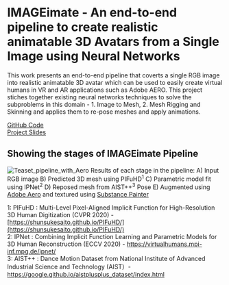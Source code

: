 # IMAGEimate - An end-to-end pipeline to create realistic animatable 3D Avatars from a Single Image using Neural Networks

This work presents an end-to-end pipeline that coverts a single RGB image into realistic animatable 3D avatar which can be used to easily create virtual humans in VR and AR applications such as Adobe AERO. This project stiches together existing neural networks techniques to solve the subproblems in this domain - 1. Image to Mesh, 2. Mesh Rigging and Skinning and applies them to re-pose meshes and apply animations.

[GitHub Code](https://github.com/codesavory/IMAGEimate) <br />
[Project Slides](https://docs.google.com/presentation/d/e/2PACX-1vQjt8FaWkltp1aldvHQCR8yImoDDxsk62-xEmip2vNbMrb4zetaYLo4_h3FirjTTnzbRny9xYJUCnLt/pub?start=false&loop=false&delayms=3000) <br />
<!--[Project Poster submitted to VRST,'21](https://drive.google.com/file/d/11WOzRYf7ykGX25FbR1K_0fOE4qRjq8ru/view)-->

## Showing the stages of IMAGEimate Pipeline
![Teaset_pipeline_with_Aero](https://user-images.githubusercontent.com/5894273/131004242-79263b6f-b09d-4b79-900b-a348f9dd9085.png)
Results of each stage in the pipeline: A) Input RGB image B) Predicted 3D mesh using PIFuHD<sup>1</sup> C) Parametric model fit using IPNet<sup>2</sup> D)
Reposed mesh from AIST++<sup>3</sup> Pose E) Augmented using [Adobe Aero](https://www.adobe.com/products/aero.html) and textured using [Substance Painter](https://www.substance3d.com/)

1: PIFuHD : Multi-Level Pixel-Aligned Implicit Function for High-Resolution 3D Human Digitization (CVPR 2020) - [https://shunsukesaito.github.io/PIFuHD/](https://shunsukesaito.github.io/PIFuHD/) <br />
2: IPNet : Combining Implicit Function Learning and Parametric Models for 3D Human Reconstruction (ECCV 2020) - https://virtualhumans.mpi-inf.mpg.de/ipnet/ <br />
3: AIST++ : Dance Motion Dataset from National Institute of Advanced Industrial Science and Technology (AIST）- https://google.github.io/aistplusplus_dataset/index.html <br />
